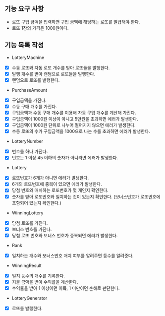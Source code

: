 ## 기능 요구 사항
- 로또 구입 금액을 입력하면 구입 금액에 해당하는 로또를 발급해야 한다.
- 로또 1장의 가격은 1000원이다.

## 기능 목록 작성

- LotteryMachine
- [x] 수동 로또와 자동 로또 개수를 받아 로또들을 발행한다. 
- [x] 발행 개수를 받아 랜덤으로 로또들을 발행한다.
- [x] 랜덤으로 로또를 발행한다.

- PurchaseAmount
- [x] 구입금액을 가진다.
- [x] 수동 구매 개수를 가진다.
- [x] 구입금액과 수동 구매 개수를 이용해 자동 구입 개수를 계산해 가진다.
- [x] 구입금액이 1000원 이상이 아니고 5만원을 초과하면 에러가 발생한다.
- [x] 구입금액이 1000원 단위로 나누어 떨어지지 않으면 에러가 발생한다.
- [x] 수동 로또의 수가 구입금액을 1000으로 나눈 수를 초과하면 에러가 발생한다.

- LotteryNumber
- [x] 번호를 하나 가진다.
- [x] 번호는 1 이상 45 이하의 숫자가 아니라면 에러가 발생한다.   

- Lottery
- [x] 로또번호가 6개가 아니면 에러가 발생한다.
- [x] 6개의 로또번호에 중복이 있으면 에러가 발생한다.
- [x] 당첨 번호와 매치하는 로또번호가 몇 개인지 확인한다.
- [x] 숫자를 받아 로또번호와 일치하는 것이 있는지 확인한다. (보너스번호가 로또번호에 포함되어 있는지 확인한다.)

- WinningLottery
- [x] 당첨 로또를 가진다.
- [x] 보너스 번호를 가진다.
- [x] 당첨 로또 번호와 보너스 번호가 중복되면 에러가 발생한다.

- Rank
- [x] 일치하는 개수와 보너스번호 매치 여부를 알려주면 등수를 알려준다.

- WinningResult
- [x] 일치 등수의 개수를 기록한다.
- [x] 지불 금액을 받아 수익률을 계산한다.
- [x] 수익률을 받아 1 이상이면 이득, 1 미만이면 손해로 판단한다.

- LotteryGenerator
- [x] 로또를 발행한다.
